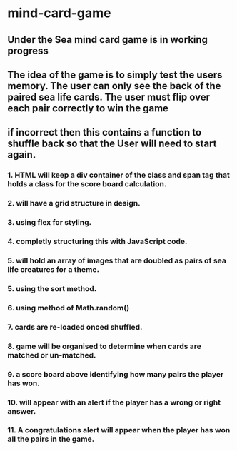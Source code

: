 # mind-card-game

## Under the Sea mind card game is in working progress 

## The idea of the game is to simply test the users memory. The user can only see the back of the paired sea life cards. The user must flip over each pair correctly to win the game

## if incorrect then this contains a function to shuffle back so that the User will need to start again.

### 1. HTML will keep a div container of the class and span tag that holds a class for the score board calculation.
### 2. will have a grid structure in design.
### 3. using flex for styling.
### 4. completly structuring this with JavaScript code.
### 5. will hold an array of images that are doubled as pairs of sea life creatures for a theme.
### 5. using the sort method.
### 6. using method of Math.random()
### 7. cards are re-loaded onced shuffled.
### 8. game will be organised to determine when cards are matched or un-matched.
### 9. a score board above identifying how many pairs the player has won.
### 10. will appear with an alert if the player has a wrong or right answer.
### 11. A congratulations alert will appear when the player has won all the pairs in the game.

